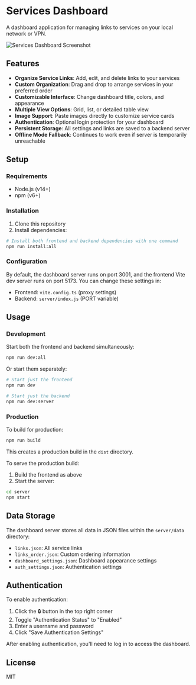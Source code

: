 # Services Dashboard

A dashboard application for managing links to services on your local network or VPN.

![Services Dashboard Screenshot](public/screenshot.png)

## Features

- **Organize Service Links**: Add, edit, and delete links to your services
- **Custom Organization**: Drag and drop to arrange services in your preferred order
- **Customizable Interface**: Change dashboard title, colors, and appearance
- **Multiple View Options**: Grid, list, or detailed table view
- **Image Support**: Paste images directly to customize service cards
- **Authentication**: Optional login protection for your dashboard
- **Persistent Storage**: All settings and links are saved to a backend server
- **Offline Mode Fallback**: Continues to work even if server is temporarily unreachable

## Setup

### Requirements

- Node.js (v14+)
- npm (v6+)

### Installation

1. Clone this repository
2. Install dependencies:

```bash
# Install both frontend and backend dependencies with one command
npm run install:all
```

### Configuration

By default, the dashboard server runs on port 3001, and the frontend Vite dev server runs on port 5173.
You can change these settings in:

- Frontend: `vite.config.ts` (proxy settings)
- Backend: `server/index.js` (PORT variable)

## Usage

### Development

Start both the frontend and backend simultaneously:

```bash
npm run dev:all
```

Or start them separately:

```bash
# Start just the frontend
npm run dev

# Start just the backend
npm run dev:server
```

### Production

To build for production:

```bash
npm run build
```

This creates a production build in the `dist` directory.

To serve the production build:

1. Build the frontend as above
2. Start the server:

```bash
cd server
npm start
```

## Data Storage

The dashboard server stores all data in JSON files within the `server/data` directory:

- `links.json`: All service links
- `links_order.json`: Custom ordering information
- `dashboard_settings.json`: Dashboard appearance settings
- `auth_settings.json`: Authentication settings

## Authentication

To enable authentication:

1. Click the 🔒 button in the top right corner
2. Toggle "Authentication Status" to "Enabled"
3. Enter a username and password
4. Click "Save Authentication Settings"

After enabling authentication, you'll need to log in to access the dashboard.

## License

MIT
